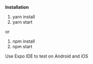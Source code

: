 <b>Installation</b>

1. yarn install
2. yarn start

or 

1. npm install 
2. npm start

Use Expo IDE to test on Android and iOS
